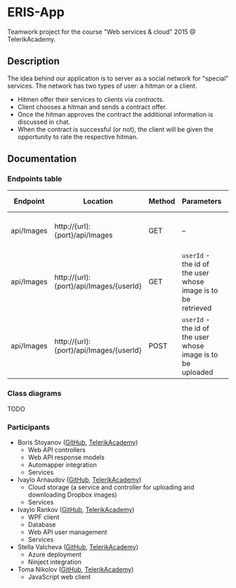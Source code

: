 # ERIS-App
Teamwork project for the course "Web services & cloud" 2015 @ TelerikAcademy.

## Description 
The idea behind our application is to server as a social network for "special" services. The network has two types of user: a hitman or a client.

- Hitmen offer their services to clients via *contracts*.
- Client chooses a hitman and sends a contract offer.
- Once the hitman approves the contract the additional information is discussed in chat.
- When the contract is successful (or not), the client will be given the opportunity to rate the respective hitman.

## Documentation

### Endpoints table

| Endpoint   | Location                                | Method | Parameters                                                   | Explanation                                                                         | Response format |
|------------|-----------------------------------------|--------|--------------------------------------------------------------|-------------------------------------------------------------------------------------|-----------------|
| api/Images | http://{url}:{port}/api/Images          | GET    | –                                                            | Returns a list of images with an id for the respective user.                        | XML/JSON        |
| api/Images | http://{url}:{port}/api/Images/{userId} | GET    | `userId` - the id of the user whose image is to be retrieved | Returns a base64-encoded string which is the image for the   user with id `userId`. | XML/JSON        |
| api/Images | http://{url}:{port}/api/Images/{userId} | POST   | `userId` - the id of the user whose image is to be uploaded  | Saves an `ImageResponseModel` object to Dropbox, linking it to   SQL server.          | XML/JSON        |

### Class diagrams

TODO

### Participants

- Boris Stoyanov ([GitHub](https://github.com/TemplarRei), [TelerikAcademy](http://telerikacademy.com/Users/borisstoyanovv))
  - Web API controllers
  - Web API response models
  - Automapper integration
  - Services
- Ivaylo Arnaudov ([GitHub](https://github.com/arnaudoff), [TelerikAcademy](http://telerikacademy.com/Users/ivaylo.arnaudov))
  - Cloud storage (a service and controller for uploading and downloading Dropbox images)
  - Services
- Ivaylo Rankov ([GitHub](https://github.com/Ivorankov), [TelerikAcademy](http://telerikacademy.com/Users/ivo.rankov.7))
  - WPF client
  - Database
  - Web API user management
  - Services
- Stella Valcheva ([GitHub](https://github.com/stellaval), [TelerikAcademy](http://telerikacademy.com/Users/stellaval))
  - Azure deployment
  - Ninject integration
- Toma Nikolov ([GitHub](https://github.com/TomaNikolov), [TelerikAcademy](http://telerikacademy.com/Users/tomasaa))
  - JavaScript web client
